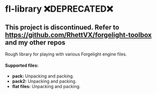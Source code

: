 # fl-library :x:DEPRECATED:x:

## This project is discontinued. Refer to https://github.com/RhettVX/forgelight-toolbox and my other repos

Rough library for playing with various Forgelight engine files.

#### Supported files:
- **pack:** Unpacking and packing.
- **pack2:** Unpacking and packing.
- **flat files:** Unpacking and packing.

